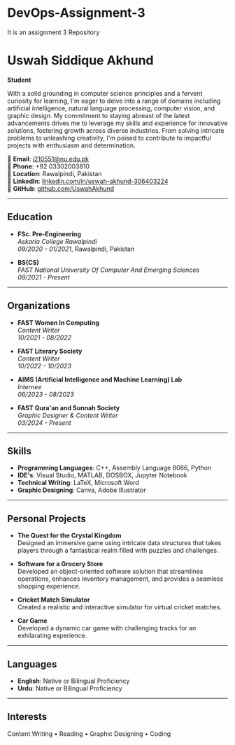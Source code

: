 # DevOps-Assignment-3
It is an assignment 3 Repository
# Uswah Siddique Akhund
**Student**

With a solid grounding in computer science principles and a fervent curiosity for learning, I'm eager to delve into a range of domains including artificial intelligence, natural language processing, computer vision, and graphic design. My commitment to staying abreast of the latest advancements drives me to leverage my skills and experience for innovative solutions, fostering growth across diverse industries. From solving intricate problems to unleashing creativity, I'm poised to contribute to impactful projects with enthusiasm and determination.

📧 **Email**: [i210551@nu.edu.pk](mailto:i210551@nu.edu.pk)  
📱 **Phone**: +92 03302003810  
📍 **Location**: Rawalpindi, Pakistan  
🔗 **LinkedIn**: [linkedin.com/in/uswah-akhund-306403224](https://linkedin.com/in/uswah-akhund-306403224)  
🔗 **GitHub**: [github.com/UswahAkhund](https://github.com/UswahAkhund)

---

## **Education**
- **FSc. Pre-Engineering**  
  *Askaria College Rawalpindi*  
  *09/2020 - 01/2021*, Rawalpindi, Pakistan  

- **BS(CS)**  
  *FAST National University Of Computer And Emerging Sciences*  
  *09/2021 - Present*

---

## **Organizations**
- **FAST Women In Computing**  
  *Content Writer*  
  *10/2021 - 08/2022*

- **FAST Literary Society**  
  *Content Writer*  
  *10/2022 - 10/2023*

- **AIMS (Artificial Intelligence and Machine Learning) Lab**  
  *Internee*  
  *06/2023 - 08/2023*

- **FAST Qura'an and Sunnah Society**  
  *Graphic Designer & Content Writer*  
  *03/2024 - Present*

---

## **Skills**
- **Programming Languages**: C++, Assembly Language 8086, Python  
- **IDE's**: Visual Studio, MATLAB, DOSBOX, Jupyter Notebook  
- **Technical Writing**: LaTeX, Microsoft Word  
- **Graphic Designing**: Canva, Adobe Illustrator  

---

## **Personal Projects**
- **The Quest for the Crystal Kingdom**  
  Designed an immersive game using intricate data structures that takes players through a fantastical realm filled with puzzles and challenges.

- **Software for a Grocery Store**  
  Developed an object-oriented software solution that streamlines operations, enhances inventory management, and provides a seamless shopping experience.

- **Cricket Match Simulator**  
  Created a realistic and interactive simulator for virtual cricket matches.

- **Car Game**  
  Developed a dynamic car game with challenging tracks for an exhilarating experience.

---

## **Languages**
- **English**: Native or Bilingual Proficiency  
- **Urdu**: Native or Bilingual Proficiency  

---

## **Interests**
Content Writing • Reading • Graphic Designing • Coding

